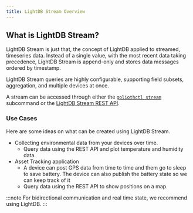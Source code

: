 ```yaml
---
title: LightDB Stream Overview
---
```


## What is LightDB Stream?

LightDB Stream is just that, the concept of LightDB applied to streamed,
timeseries data. Instead of a single value, with the most recent data taking
precedence, LightDB Stream is append-only and stores data messages ordered by
timestamp.

LightDB Stream queries are highly configurable, supporting field subsets,
aggregation, and multiple devices at once.

A stream can be accessed through either the [`goliothctl
stream`](/reference/command-line-tools/goliothctl/goliothctl_stream) subcommand
or the [LightDB Stream REST API](/reference/management-api/openapi).

### Use Cases

Here are some ideas on what can be created using LightDB Stream.

- Collecting environmental data from your devices over time.
  - Query data using the REST API and plot temperature and humidity data.
- Asset Tracking application
  - A device can post GPS data from time to time and them go to sleep to save
    battery. The device can also publish the battery state so we can keep track
    of it
  - Query data using the REST API to show positions on a map.

:::note
For bidirectional communication and real time state, we recommend using LightDB.
:::
